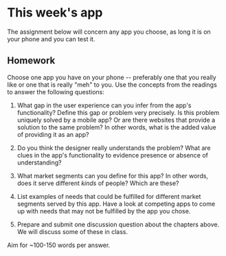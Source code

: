 # This week's app

The assignment below will concern any app you choose, as long it is on your phone and you can test it.

## Homework

Choose one app you have on your phone -- preferably one that you really like or one that is really "meh" to you. Use the concepts from the readings to answer the following questions:

1. What gap in the user experience can you infer from the app's functionality? Define this gap or problem very precisely. Is this problem uniquely solved by a mobile app? Or are there websites that provide a solution to the same problem? In other words, what is the added value of providing it as an app?

2. Do you think the designer really understands the problem? What are clues in the app's functionality to evidence presence or absence of understanding?

3. What market segments can you define for this app? In other words, does it serve different *kinds* of people? Which are these?

4. List examples of needs that could be fulfilled for different market segments served by this app. Have a look at competing apps to come up with needs that may not be fulfilled by the app you chose.

5. Prepare and submit one discussion question about the chapters above. We will discuss some of these in class.

Aim for ~100-150 words per answer.
